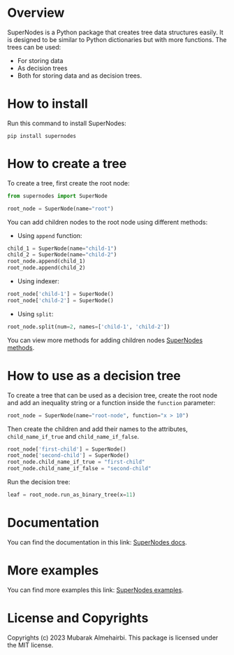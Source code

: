 # Overview
SuperNodes is a Python package that creates tree data structures easily.
It is designed to be similar to Python dictionaries but with more
functions. The trees can be used:
* For storing data
* As decision trees
* Both for storing data and as decision trees.

# How to install
Run this command to install SuperNodes:
```shell
pip install supernodes
```

# How to create a tree
To create a tree, first create the root node:

```python
from supernodes import SuperNode

root_node = SuperNode(name="root")
```

You can add children nodes to the root node using different methods:

* Using ``append`` function:
```python
child_1 = SuperNode(name="child-1")
child_2 = SuperNode(name="child-2")
root_node.append(child_1)
root_node.append(child_2)
```
* Using indexer:
```python
root_node['child-1'] = SuperNode()
root_node['child-2'] = SuperNode()
```
* Using `split`:
```python
root_node.split(num=2, names=['child-1', 'child-2'])
```
You can view more methods for adding children nodes
[SuperNodes methods](https://supernodes.herokuapp.com/examples.html).

# How to use as a decision tree
To create a tree that can be used as a decision tree,
create the root node and add an inequality string or
a function inside the `function` parameter:
```python
root_node = SuperNode(name="root-node", function="x > 10")
```
Then create the children and add their names to the attributes,
`child_name_if_true` and `child_name_if_false`.
```python
root_node['first-child'] = SuperNode()
root_node['second-child'] = SuperNode()
root_node.child_name_if_true = "first-child"
root_node.child_name_if_false = "second-child"
```
Run the decision tree:
```python
leaf = root_node.run_as_binary_tree(x=11)
```

# Documentation
You can find the documentation in this link:
[SuperNodes docs](https://supernodes.herokuapp.com/).

# More examples
You can find more examples this link:
[SuperNodes examples](https://supernodes.herokuapp.com/examples.html).

# License and Copyrights
Copyrights (c) 2023 Mubarak Almehairbi.
This package is licensed under the MIT license.
